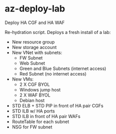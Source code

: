 # az-deploy-lab
Deploy HA CGF and HA WAF

Re-hydration script. Deploys a fresh install of a lab:
* New resource group
* New storage account
* New VNet with subnets:
  * FW Subnet
  * Web Subnet
  * Green and Blue Subnets (internet access)
  * Red Subnet (no internet access)
* New VMs:
  * 2 X CGF BYOL
  * Windows jump host
  * 2 X WAF BYOL
  * Debian host
* STD ELB + STD PIP in front of HA pair CGFs
* STD ILB w/ HA ports
* STD ILB in front of HA pair WAFs
* RouteTable for each subnet
* NSG for FW subnet
